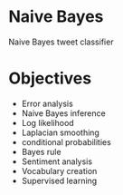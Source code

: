 # Naive Bayes
Naive Bayes tweet classifier

# Objectives
* Error analysis
* Naive Bayes inference
* Log likelihood
* Laplacian smoothing
* conditional probabilities
* Bayes rule
* Sentiment analysis
* Vocabulary creation
* Supervised learning

